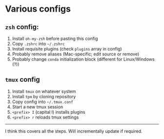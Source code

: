# Various configs

## `zsh` config:
1. Install `oh-my-zsh` before pasting this config
2. Copy `.zshrc` into `~/.zshrc`
3. Install requisite plugins (check `plugins` array in config)
4. Probably remove aliases (Mac-specific; edit source or remove)
5. Probably change `conda` initialization block (different for Linux/Windows (?))

## `tmux` config
1. Install `tmux` on whatever system
2. Install `tpm` by cloning repository
3. Copy config into `~/.tmux.conf`
4. Start a new tmux session
5. `<prefix> I` (capital I) installs plugins
6. `<prefix> r` reloads tmux settings

---

I think this covers all the steps. Will incrementally update if required.
